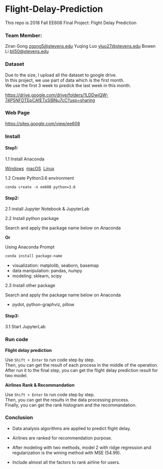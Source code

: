 # Flight-Delay-Prediction

This repo is 2018 Fall EE608 Final Project: Flight Delay Prediction

### Team Member: 

Ziran Gong zgong5@stevens.edu Yuqing Luo yluo27@stevens.edu Bowen Li bli50@stevens.edu

### Dataset

Due to the size, I upload all the dataset to google drive.  
In this project, we use part of data which is the first month.  
We use the first 3 week to predick the last week in this month.

https://drive.google.com/drive/folders/1LDDwiQW-74P5NFDTEpCAfETxSIBNu7cC?usp=sharing

### Web Page

https://sites.google.com/view/ee608

### Install

#### Step1:

1.1 Install Anaconda
<div class="homepage__button_row">
  <a href="https://www.anaconda.com/download/#windows">Windows</a>&nbsp
  <a href="https://www.anaconda.com/download/#macos">macOS</a>&nbsp
  <a href="https://www.anaconda.com/download/#linux">Linux</a>&nbsp
</div>

1.2 Create Python3.6 environment
```
conda create -n ee608 python=3.6
```
#### Step2:

2.1 install Jupyter Notebook & JupyterLab 

2.2 Install python package 

Search and apply the package name below on Anaconda 

**Or**

Using Anaconda Prompt
```sh
conda install package-name
```
* visualization: matplolib, seaborn, basemap
* data manipulation: pandas, numpy
* modeling: sklearn, scipy

2.3 Install other package

Search and apply the package name below on Anaconda

* pydot, python-graphviz, pillow

#### Step3:

3.1 Start JupyterLab  

### Run code  
**Flight delay prediction**

Use `Shift + Enter` to run code step by step.  
Then, you can get the result of each process in the middle of the operation.  
After run it to the final step, you can get the flight delay prediction result for two model.


**Airlines Rank & Recommandation**

Use `Shift + Enter` to run code step by step.   
Then, you can get the results in the data processing process.  
Finally, you can get the rank histogram and the recommandation.

### Conclusion

* Data analysis algorithms are applied to predict flight delay.

* Airlines are ranked  for recommendation purpose. 

* After modeling with two methods, model 2 with ridge regression and regularization is the wining method with MSE (54.99).

* Include almost all the factors to rank airline for users.






